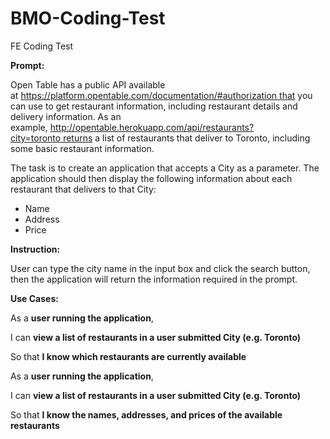 # BMO-Coding-Test
FE Coding Test

**Prompt:**

Open Table has a public API available at https://platform.opentable.com/documentation/#authorization that you can use to get restaurant information, including restaurant details and delivery information. As an example, http://opentable.herokuapp.com/api/restaurants?city=toronto returns a list of restaurants that deliver to Toronto, including some basic restaurant information.
 
The task is to create an application that accepts a City as a parameter. The application should then display the following information about each restaurant that delivers to that City:
- Name
- Address
- Price

**Instruction:**

User can type the city name in the input box and click the search button, then the application will return the information required in the prompt.

**Use Cases:**

As a **user running the application**, 

I can **view a list of restaurants in a user submitted City (e.g. Toronto)**

So that **I know which restaurants are currently available**




As a **user running the application**, 

I can **view a list of restaurants in a user submitted City (e.g. Toronto)**

So that **I know the names, addresses, and prices of the available restaurants**

